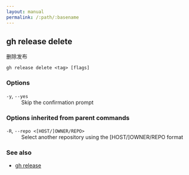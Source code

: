 ```yaml
---
layout: manual
permalink: /:path/:basename
---
```


## gh release delete

删除发布

```
gh release delete <tag> [flags]
```

### Options

<dl class="flags">
	<dt><code>-y</code>, <code>--yes</code></dt>
	<dd>Skip the confirmation prompt</dd>
</dl>

### Options inherited from parent commands

<dl class="flags">
	<dt><code>-R</code>, <code>--repo &lt;[HOST/]OWNER/REPO&gt;</code></dt>
	<dd>Select another repository using the [HOST/]OWNER/REPO format</dd>
</dl>

### See also

-   [gh release](./gh_release)
